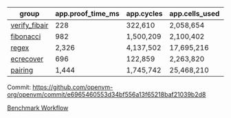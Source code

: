 | group | app.proof_time_ms | app.cycles | app.cells_used | leaf.proof_time_ms | leaf.cycles | leaf.cells_used |
| -- | -- | -- | -- | -- | -- | -- |
| [verify_fibair](https://github.com/openvm-org/openvm/blob/benchmark-results/benchmarks-pr/2186/verify_fibair-e6965460553d34bf556a13f65218baf21039b2d8.md) | 228 |  322,610 |  2,058,654 |- | - | - |
| [fibonacci](https://github.com/openvm-org/openvm/blob/benchmark-results/benchmarks-pr/2186/fibonacci-e6965460553d34bf556a13f65218baf21039b2d8.md) | 982 |  1,500,209 |  2,100,402 |- | - | - |
| [regex](https://github.com/openvm-org/openvm/blob/benchmark-results/benchmarks-pr/2186/regex-e6965460553d34bf556a13f65218baf21039b2d8.md) | 2,326 |  4,137,502 |  17,695,216 |- | - | - |
| [ecrecover](https://github.com/openvm-org/openvm/blob/benchmark-results/benchmarks-pr/2186/ecrecover-e6965460553d34bf556a13f65218baf21039b2d8.md) | 696 |  122,859 |  2,263,820 |- | - | - |
| [pairing](https://github.com/openvm-org/openvm/blob/benchmark-results/benchmarks-pr/2186/pairing-e6965460553d34bf556a13f65218baf21039b2d8.md) | 1,444 |  1,745,742 |  25,468,210 |- | - | - |


Commit: https://github.com/openvm-org/openvm/commit/e6965460553d34bf556a13f65218baf21039b2d8

[Benchmark Workflow](https://github.com/openvm-org/openvm/actions/runs/18895043702)
